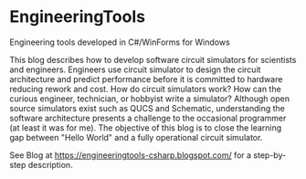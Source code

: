 # EngineeringTools
Engineering tools developed in C#/WinForms for Windows

This blog describes how to develop software circuit simulators for scientists and engineers. Engineers use circuit simulator to design the circuit architecture and predict performance before it is committed to hardware reducing rework and cost.  How do circuit simulators work? How can the curious engineer, technician, or hobbyist write a simulator? Although open source simulators exist such as QUCS and Schematic, understanding the software architecture presents a challenge to the occasional programmer (at least it was for me). The objective of this blog is to close the learning gap between "Hello World" and a fully operational circuit simulator.

See Blog at https://engineeringtools-csharp.blogspot.com/ for a step-by-step description.

